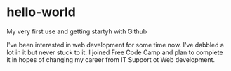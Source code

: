 # hello-world
My very first use and getting startyh with Github

I've been interested in web development for some time now. I've dabbled a lot in it but never stuck to it. I joined Free Code Camp and plan to complete it in hopes of changing my career from IT Support ot Web development.

